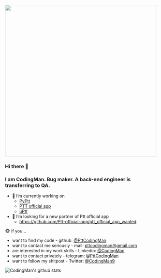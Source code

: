 
<img width="500px" src="https://media.giphy.com/media/26tn33aiTi1jkl6H6/giphy.gif" />

### Hi there 👋
### I am CodingMan. Bug maker. A back-end engineer is transferring to QA.

- 🔭 I’m currently working on 
  - [PyPtt](https://github.com/PttCodingMan/PyPtt)
  - [PTT official app](https://github.com/PttCodingMan/ptt_official_app_wanted)
  - [uPtt](https://github.com/uPtt-messenger/uPtt)
- 👯 I’m looking for a new partner of Ptt official app  
  - https://github.com/Ptt-official-app/ptt_official_app_wanted

🐵 If you...

- want to find my code - github: [@PttCodingMan](https://github.com/PttCodingMan)  
- want to contact me seriously - mail: [pttcodingman@gmail.com](mailto:pttcodingman@gmail.com)  
- are interested in my work skills - Linkedin: [@CodingMan](https://www.linkedin.com/in/codingman/)  
- want to contact privately - telegram: [@PttCodingMan](https://t.me/PttCodingMan)  
- want to follow my shitpost - Twitter: [@CodingMan9](https://twitter.com/CodingMan9)  

![CodingMan's github stats](https://github-readme-stats.vercel.app/api?username=PttCodingMan&show_icons=true&hide_border=true)  
